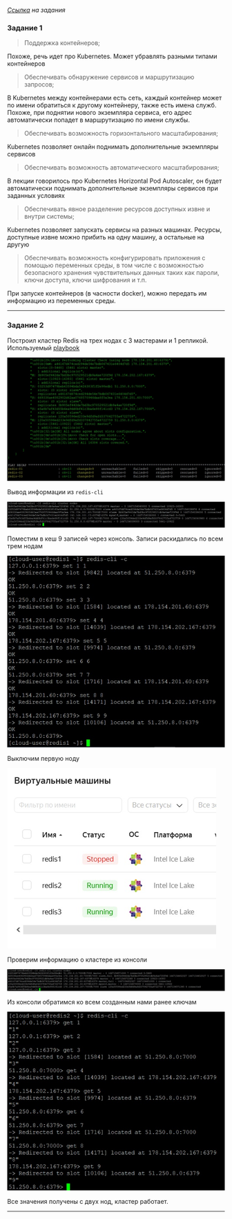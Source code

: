 _[Ссылка](https://github.com/netology-code/devkub-homeworks/blob/main/11-microservices-04-scaling.md) на задания_

### Задание 1

> Поддержка контейнеров;

Похоже, речь идет про Kubernetes. Может убравлять разными типами контейнеров

> Обеспечивать обнаружение сервисов и маршрутизацию запросов;

В Kubernetes между контейнерами есть сеть, каждый контейнер может по имени обратиться к другому контейнеру, также есть имена служб. Похоже, при поднятии нового экземпляра сервиса, его адрес автоматически попадет в маршрутизацию по имени службы. 

> Обеспечивать возможность горизонтального масштабирования;

Kubernetes позволяет онлайн поднимать дополнительные экземпляры сервисов

> Обеспечивать возможность автоматического масштабирования;

В лекции говорилось про Kubernetes Horizontal Pod Autoscaler, он будет автоматически поднимать дополнительные экземпляры сервисов при заданных условиях

> Обеспечивать явное разделение ресурсов доступных извне и внутри системы;

Kubernetes позволяет запускать сервисы на разных машинах. Ресурсы, доступные извне можно прибить на одну машину, а остальные на другую

> Обеспечивать возможность конфигурировать приложения с помощью переменных среды, в том числе с возможностью безопасного хранения чувствительных данных таких как пароли, ключи доступа, ключи шифрования и т.п.

При запуске контейнеров (в часности docker), можно передать им информацию из переменных среды.  

---

### Задание 2

Построил кластер Redis на трех нодах c 3 мастерами и 1 репликой. Используемый [playbook](./ansible/site.yml)

![1](./attachment/1.jpg)

Вывод информации из `redis-cli`

![2](./attachment/2.jpg)

Поместим в кеш 9 записей через консоль. Записи раскидались по всем трем нодам

![3](./attachment/3.jpg)

Выключим первую ноду

![4](./attachment/4.jpg)

Проверим информацию о кластере из консоли

![5](./attachment/5.jpg)

Из консоли обратимся ко всем созданным нами ранее ключам

![6](./attachment/6.jpg)

Все значения получены с двух нод, кластер работает.

---